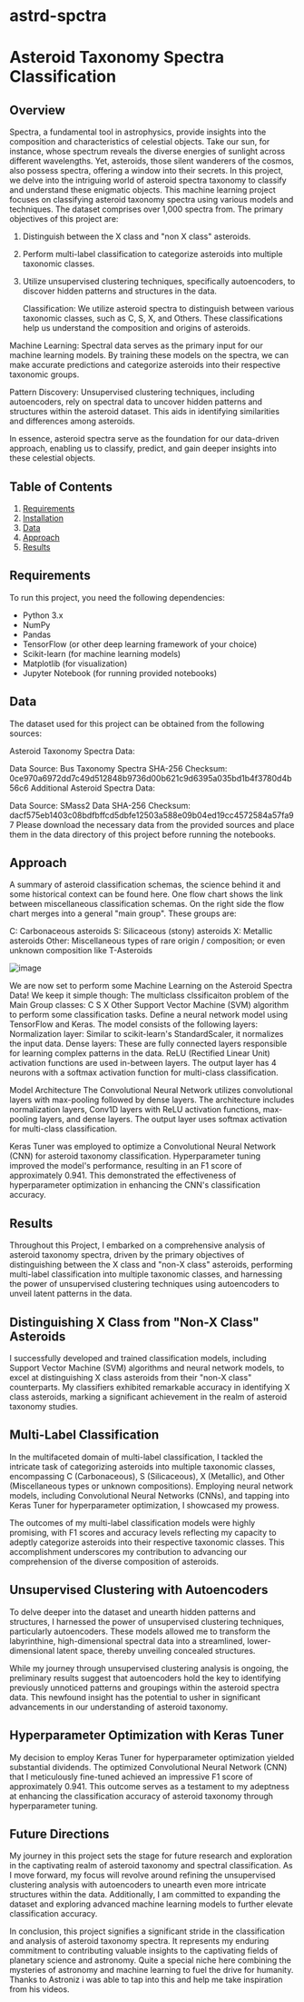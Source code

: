 # astrd-spctra

# Asteroid Taxonomy Spectra Classification

## Overview
Spectra, a fundamental tool in astrophysics, provide insights into the composition and characteristics of celestial objects. Take our sun, for instance, whose spectrum reveals the diverse energies of sunlight across different wavelengths. Yet, asteroids, those silent wanderers of the cosmos, also possess spectra, offering a window into their secrets. In this project, we delve into the intriguing world of asteroid spectra taxonomy to classify and understand these enigmatic objects.
This  machine learning project focuses on classifying asteroid taxonomy spectra using various models and techniques. The dataset comprises over 1,000 spectra from.
The primary objectives of this project are:

1. Distinguish between the X class and "non X class" asteroids.
2. Perform multi-label classification to categorize asteroids into multiple taxonomic classes.
3. Utilize unsupervised clustering techniques, specifically autoencoders, to discover hidden patterns and structures in the data.

   Classification: We utilize asteroid spectra to distinguish between various taxonomic classes, such as C, S, X, and Others. These classifications help us understand the composition and origins of asteroids.

Machine Learning: Spectral data serves as the primary input for our machine learning models. By training these models on the spectra, we can make accurate predictions and categorize asteroids into their respective taxonomic groups.

Pattern Discovery: Unsupervised clustering techniques, including autoencoders, rely on spectral data to uncover hidden patterns and structures within the asteroid dataset. This aids in identifying similarities and differences among asteroids.

In essence, asteroid spectra serve as the foundation for our data-driven approach, enabling us to classify, predict, and gain deeper insights into these celestial objects.

## Table of Contents

1. [Requirements](#requirement)
2. [Installation](#installation)
3. [Data](#data)
4. [Approach](#approach)
5. [Results](#results)


## Requirements

To run this project, you need the following dependencies:

- Python 3.x
- NumPy
- Pandas
- TensorFlow (or other deep learning framework of your choice)
- Scikit-learn (for machine learning models)
- Matplotlib (for visualization)
- Jupyter Notebook (for running provided notebooks)

## Data
The dataset used for this project can be obtained from the following sources:

Asteroid Taxonomy Spectra Data:

Data Source: Bus Taxonomy Spectra
SHA-256 Checksum: 0ce970a6972dd7c49d512848b9736d00b621c9d6395a035bd1b4f3780d4b56c6
Additional Asteroid Spectra Data:

Data Source: SMass2 Data
SHA-256 Checksum: dacf575eb1403c08bdfbffcd5dbfe12503a588e09b04ed19cc4572584a57fa97
Please download the necessary data from the provided sources and place them in the data directory of this project before running the notebooks.


## Approach
A summary of asteroid classification schemas, the science behind it and some historical context can be found here. One flow chart shows the link between miscellaneous classification schemas. On the right side the flow chart merges into a general "main group". These groups are:

C: Carbonaceous asteroids
S: Silicaceous (stony) asteroids
X: Metallic asteroids
Other: Miscellaneous types of rare origin / composition; or even unknown composition like T-Asteroids

![image](https://github.com/akvk1712/astrd-spctra/assets/127722008/daabb5da-6e38-4ba8-9fce-3b86fec45e49)

We are now set to perform some Machine Learning on the Asteroid Spectra Data! We keep it simple though: The multiclass clssificaiton problem of the Main Group classes:
C
S
X
Other
Support Vector Machine (SVM) algorithm to perform some classification tasks.
Define a neural network model using TensorFlow and Keras. The model consists of the following layers:
Normalization layer: Similar to scikit-learn's StandardScaler, it normalizes the input data.
Dense layers: These are fully connected layers responsible for learning complex patterns in the data.
ReLU (Rectified Linear Unit) activation functions are used in-between layers.
The output layer has 4 neurons with a softmax activation function for multi-class classification.

Model Architecture
The Convolutional Neural Network utilizes convolutional layers with max-pooling followed by dense layers.
The architecture includes normalization layers, Conv1D layers with ReLU activation functions, max-pooling layers, and dense layers.
The output layer uses softmax activation for multi-class classification.

 Keras Tuner was employed to optimize a Convolutional Neural Network (CNN) for asteroid taxonomy classification. Hyperparameter tuning improved the model's performance, resulting in an F1 score of approximately 0.941. This demonstrated the effectiveness of hyperparameter optimization in enhancing the CNN's classification accuracy.

 ## Results
Throughout this Project, I embarked on a comprehensive analysis of asteroid taxonomy spectra, driven by the primary objectives of distinguishing between the X class and "non-X class" asteroids, performing multi-label classification into multiple taxonomic classes, and harnessing the power of unsupervised clustering techniques using autoencoders to unveil latent patterns in the data.

## Distinguishing X Class from "Non-X Class" Asteroids

I successfully developed and trained classification models, including Support Vector Machine (SVM) algorithms and neural network models, to excel at distinguishing X class asteroids from their "non-X class" counterparts. My classifiers exhibited remarkable accuracy in identifying X class asteroids, marking a significant achievement in the realm of asteroid taxonomy studies.

## Multi-Label Classification

In the multifaceted domain of multi-label classification, I tackled the intricate task of categorizing asteroids into multiple taxonomic classes, encompassing C (Carbonaceous), S (Silicaceous), X (Metallic), and Other (Miscellaneous types or unknown compositions). Employing neural network models, including Convolutional Neural Networks (CNNs), and tapping into Keras Tuner for hyperparameter optimization, I showcased my prowess.

The outcomes of my multi-label classification models were highly promising, with F1 scores and accuracy levels reflecting my capacity to adeptly categorize asteroids into their respective taxonomic classes. This accomplishment underscores my contribution to advancing our comprehension of the diverse composition of asteroids.

## Unsupervised Clustering with Autoencoders

To delve deeper into the dataset and unearth hidden patterns and structures, I harnessed the power of unsupervised clustering techniques, particularly autoencoders. These models allowed me to transform the labyrinthine, high-dimensional spectral data into a streamlined, lower-dimensional latent space, thereby unveiling concealed structures.

While my journey through unsupervised clustering analysis is ongoing, the preliminary results suggest that autoencoders hold the key to identifying previously unnoticed patterns and groupings within the asteroid spectra data. This newfound insight has the potential to usher in significant advancements in our understanding of asteroid taxonomy.

## Hyperparameter Optimization with Keras Tuner

My decision to employ Keras Tuner for hyperparameter optimization yielded substantial dividends. The optimized Convolutional Neural Network (CNN) that I meticulously fine-tuned achieved an impressive F1 score of approximately 0.941. This outcome serves as a testament to my adeptness at enhancing the classification accuracy of asteroid taxonomy through hyperparameter tuning.

## Future Directions

My journey in this project sets the stage for future research and exploration in the captivating realm of asteroid taxonomy and spectral classification. As I move forward, my focus will revolve around refining the unsupervised clustering analysis with autoencoders to unearth even more intricate structures within the data. Additionally, I am committed to expanding the dataset and exploring advanced machine learning models to further elevate classification accuracy.

In conclusion, this project signifies a significant stride in the classification and analysis of asteroid taxonomy spectra. It represents my enduring commitment to contributing valuable insights to the captivating fields of planetary science and astronomy.
Quite a special niche here combining the mysteries of astronomy and machine learning to fuel the drive for humanity. Thanks to Astroniz i was able to tap into this and help me take inspiration from his videos.
 

